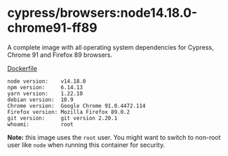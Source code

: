 # cypress/browsers:node14.18.0-chrome91-ff89

A complete image with all operating system dependencies for Cypress, Chrome
91 and Firefox 89 browsers.

[Dockerfile](Dockerfile)

```text
node version:    v14.18.0
npm version:     6.14.13
yarn version:    1.22.10
debian version:  10.9
Chrome version:  Google Chrome 91.0.4472.114  
Firefox version: Mozilla Firefox 89.0.2
git version:     git version 2.20.1
whoami:          root
```

**Note:** this image uses the `root` user. You might want to switch to non-root
user like `node` when running this container for security.
